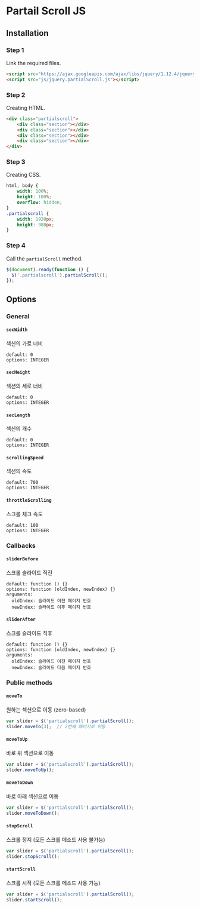 # Partail Scroll JS

## Installation

### Step 1

Link the required files.

```html
<script src="https://ajax.googleapis.com/ajax/libs/jquery/1.12.4/jquery.min.js"></script>
<script src="js/jquery.partialScroll.js"></script>
```

### Step 2

Creating HTML.

```html
<div class="partialscroll">
    <div class="section"></div>
    <div class="section"></div>
    <div class="section"></div>
    <div class="section"></div>
</div>
```

### Step 3

Creating CSS.

```css
html, body {
    width: 100%;
    height: 100%;
    overflow: hidden;
}
.partialscroll {
    width: 1920px;
    height: 980px;
}
```

### Step 4

Call the `partialScroll` method.

```js
$(document).ready(function () {
  $('.partialscroll').partialScroll();
});
```

## Options

### General

#### `secWidth`

섹션의 가로 너비

```
default: 0
options: INTEGER
```

#### `secHeight`

섹션의 세로 너비

```
default: 0
options: INTEGER
```

#### `secLength`

섹션의 개수

```
default: 0
options: INTEGER
```

#### `scrollingSpeed`

섹션의 속도

```
default: 700
options: INTEGER
```

#### `throttleScrolling`

스크롤 체크 속도

```
default: 100
options: INTEGER
```

### Callbacks

#### `sliderBefore`

스크롤 슬라이드 직전

```
default: function () {}
options: function (oldIndex, newIndex) {}
arguments:
  oldIndex: 슬라이드 이전 페이지 번호
  newIndex: 슬라이드 이후 페이지 번호
```

#### `sliderAfter`

스크롤 슬라이드 직후

```
default: function () {}
options: function (oldIndex, newIndex) {}
arguments:
  oldIndex: 슬라이드 이전 페이지 번호
  newIndex: 슬라이드 다음 페이지 번호
```

### Public methods

#### `moveTo`

원하는 섹션으로 이동 (zero-based)

```js
var slider = $('partialscroll').partialScroll();
slider.moveTo(3);  // 2번째 페이지로 이동
```

#### `moveToUp`

바로 위 섹션으로 이동

```js
var slider = $('partialscroll').partialScroll();
slider.moveToUp();
```

#### `moveToDown`

바로 아래 섹션으로 이동

```js
var slider = $('partialscroll').partialScroll();
slider.moveToDown();
```

#### `stopScroll`

스크롤 정지 (모든 스크롤 메소드 사용 불가능)

```js
var slider = $('partialscroll').partialScroll();
slider.stopScroll();
```

#### `startScroll`

스크롤 시작 (모든 스크롤 메소드 사용 가능)

```js
var slider = $('partialscroll').partialScroll();
slider.startScroll();
```

